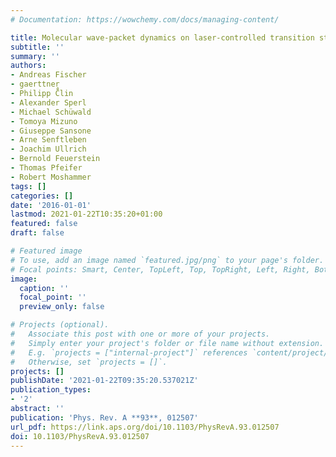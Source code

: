 ```yaml
---
# Documentation: https://wowchemy.com/docs/managing-content/

title: Molecular wave-packet dynamics on laser-controlled transition states
subtitle: ''
summary: ''
authors:
- Andreas Fischer
- gaerttner
- Philipp C̈̊lin
- Alexander Sperl
- Michael Schüwald
- Tomoya Mizuno
- Giuseppe Sansone
- Arne Senftleben
- Joachim Ullrich
- Bernold Feuerstein
- Thomas Pfeifer
- Robert Moshammer
tags: []
categories: []
date: '2016-01-01'
lastmod: 2021-01-22T10:35:20+01:00
featured: false
draft: false

# Featured image
# To use, add an image named `featured.jpg/png` to your page's folder.
# Focal points: Smart, Center, TopLeft, Top, TopRight, Left, Right, BottomLeft, Bottom, BottomRight.
image:
  caption: ''
  focal_point: ''
  preview_only: false

# Projects (optional).
#   Associate this post with one or more of your projects.
#   Simply enter your project's folder or file name without extension.
#   E.g. `projects = ["internal-project"]` references `content/project/deep-learning/index.md`.
#   Otherwise, set `projects = []`.
projects: []
publishDate: '2021-01-22T09:35:20.537021Z'
publication_types:
- '2'
abstract: ''
publication: 'Phys. Rev. A **93**, 012507'
url_pdf: https://link.aps.org/doi/10.1103/PhysRevA.93.012507
doi: 10.1103/PhysRevA.93.012507
---
```

